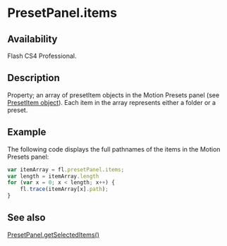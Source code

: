 # PresetPanel.items

## Availability

Flash CS4 Professional.

## Description

Property; an array of presetItem objects in the Motion Presets panel (see [PresetItem object](../PresetItem_object/PresetItem_summary.md)). Each item in the array represents either a folder or a preset.

## Example

The following code displays the full pathnames of the items in the Motion Presets panel:

```javascript
var itemArray = fl.presetPanel.items;
var length = itemArray.length
for (var x = 0; x < length; x++) {
    fl.trace(itemArray[x].path);
}
```

## See also

[PresetPanel.getSelectedItems()](../PresetPanel_object/PresetPanel7.md)
